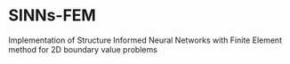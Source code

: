 # SINNs-FEM
Implementation of Structure Informed Neural Networks with Finite Element method for 2D boundary value problems
